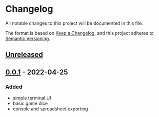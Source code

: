 # Changelog

All notable changes to this project will be documented in this file.

The format is based on [Keep a Changelog](https://keepachangelog.com/en/1.0.0/),
and this project adheres to [Semantic Versioning](https://semver.org/spec/v2.0.0.html).

## [Unreleased]

## [0.0.1] - 2022-04-25

### Added

- simple terminal UI
- basic game dice
- console and spreadsheet exporting

[Unreleased]: https://github.com/Cactus-man/rand_visualizer/compare/v0.0.1...HEAD
[0.0.1]: https://github.com/Cactus-man/rand_visualizer/releases/tag/v0.0.1

